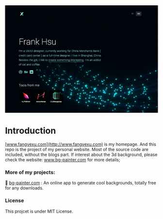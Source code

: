 ![](./images/github/mysite/cover.jpg)

# Introduction

[www.fangyexu.com](http://www.fangyexu.com) is my homepage. And this repo is the project of my personal website. Most of the source code are included, without the blogs part. If interest about the 3d background, please check the website: www.bg-painter.com for more details;

### More of my projects:
🎨 [bg-painter.com](https://www.bg-painter.com) : An online app to generate cool backgrounds, totally free for any downloads.

### License
This projcet is under MIT License.

